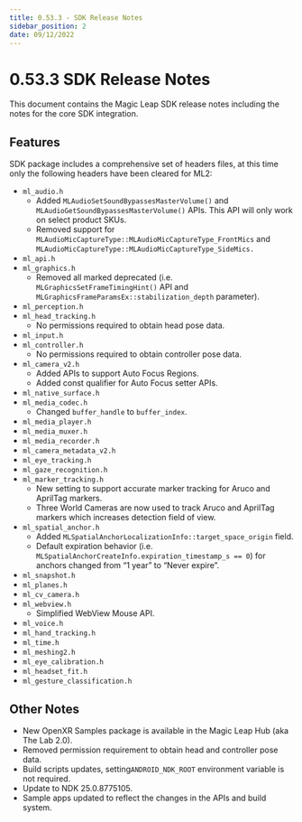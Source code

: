 ```yaml
---
title: 0.53.3 - SDK Release Notes
sidebar_position: 2
date: 09/12/2022
---
```


# 0.53.3 SDK Release Notes

This document contains the Magic Leap SDK release notes including the notes for the core SDK integration.

## Features

SDK package includes a comprehensive set of headers files, at this time only the following headers have been cleared for ML2:

* `ml_audio.h`
  * Added `MLAudioSetSoundBypassesMasterVolume()` and `MLAudioGetSoundBypassesMasterVolume()` APIs. This API will only work on select product SKUs.
  * Removed support for `MLAudioMicCaptureType::MLAudioMicCaptureType_FrontMics` and `MLAudioMicCaptureType::MLAudioMicCaptureType_SideMics.`
* `ml_api.h`
* `ml_graphics.h`
  * Removed all marked deprecated (i.e. `MLGraphicsSetFrameTimingHint()` API and `MLGraphicsFrameParamsEx::stabilization_depth` parameter).
* `ml_perception.h`
* `ml_head_tracking.h`
  * No permissions required to obtain head pose data.
* `ml_input.h`
* `ml_controller.h`
  * No permissions required to obtain controller pose data.
* `ml_camera_v2.h`
  * Added APIs to support Auto Focus Regions.
  * Added const qualifier for Auto Focus setter APIs.
* `ml_native_surface.h`
* `ml_media_codec.h`
  * Changed `buffer_handle` to `buffer_index`.
* `ml_media_player.h`
* `ml_media_muxer.h`
* `ml_media_recorder.h`
* `ml_camera_metadata_v2.h`
* `ml_eye_tracking.h`
* `ml_gaze_recognition.h`
* `ml_marker_tracking.h`
  * New setting to support accurate marker tracking for Aruco and AprilTag markers.
  * Three World Cameras are now used to track Aruco and AprilTag markers which increases detection field of view.
* `ml_spatial_anchor.h`
  * Added `MLSpatialAnchorLocalizationInfo::target_space_origin` field.
  * Default expiration behavior (i.e. `MLSpatialAnchorCreateInfo.expiration_timestamp_s == 0`) for anchors changed from “1 year” to “Never expire”.
* `ml_snapshot.h`
* `ml_planes.h`
* `ml_cv_camera.h`
* `ml_webview.h`
  * Simplified WebView Mouse API.
* `ml_voice.h`
* `ml_hand_tracking.h`
* `ml_time.h`
* `ml_meshing2.h`
* `ml_eye_calibration.h`
* `ml_headset_fit.h`
* `ml_gesture_classification.h`

## Other Notes

* New OpenXR Samples package is available in the Magic Leap Hub (aka The Lab 2.0).
* Removed permission requirement to obtain head and controller pose data.
* Build scripts updates, setting`ANDROID_NDK_ROOT` environment variable is not required.
* Update to NDK 25.0.8775105.
* Sample apps updated to reflect the changes in the APIs and build system.
